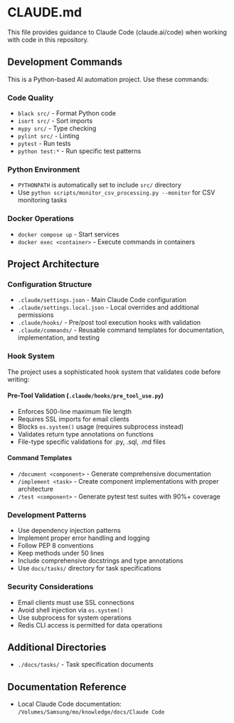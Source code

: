 # CLAUDE.md

This file provides guidance to Claude Code (claude.ai/code) when working with code in this repository.

## Development Commands

This is a Python-based AI automation project. Use these commands:

### Code Quality
- `black src/` - Format Python code
- `isort src/` - Sort imports 
- `mypy src/` - Type checking
- `pylint src/` - Linting
- `pytest` - Run tests
- `python test:*` - Run specific test patterns

### Python Environment
- `PYTHONPATH` is automatically set to include `src/` directory
- Use `python scripts/monitor_csv_processing.py --monitor` for CSV monitoring tasks

### Docker Operations
- `docker compose up` - Start services
- `docker exec <container>` - Execute commands in containers

## Project Architecture

### Configuration Structure
- `.claude/settings.json` - Main Claude Code configuration
- `.claude/settings.local.json` - Local overrides and additional permissions
- `.claude/hooks/` - Pre/post tool execution hooks with validation
- `.claude/commands/` - Reusable command templates for documentation, implementation, and testing

### Hook System
The project uses a sophisticated hook system that validates code before writing:

#### Pre-Tool Validation (`.claude/hooks/pre_tool_use.py`)
- Enforces 500-line maximum file length
- Requires SSL imports for email clients
- Blocks `os.system()` usage (requires subprocess instead)
- Validates return type annotations on functions
- File-type specific validations for .py, .sql, .md files

#### Command Templates
- `/document <component>` - Generate comprehensive documentation
- `/implement <task>` - Create component implementations with proper architecture
- `/test <component>` - Generate pytest test suites with 90%+ coverage

### Development Patterns
- Use dependency injection patterns
- Implement proper error handling and logging
- Follow PEP 8 conventions
- Keep methods under 50 lines
- Include comprehensive docstrings and type annotations
- Use `docs/tasks/` directory for task specifications

### Security Considerations
- Email clients must use SSL connections
- Avoid shell injection via `os.system()`
- Use subprocess for system operations
- Redis CLI access is permitted for data operations

## Additional Directories
- `./docs/tasks/` - Task specification documents

## Documentation Reference
- Local Claude Code documentation: `/Volumes/Samsung/mo/knowledge/docs/Claude Code`